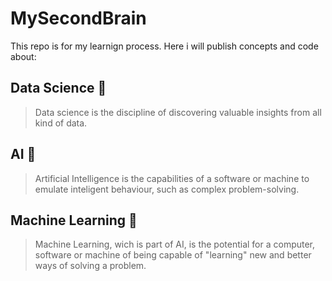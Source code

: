 # MySecondBrain

This repo is for my learnign process. Here i will publish concepts and code about:

## Data Science 💼

> Data science is the discipline of discovering valuable insights from all kind of data. 

## AI 🧠

> Artificial Intelligence is the capabilities of a software or machine to emulate inteligent behaviour, such as complex problem-solving.

## Machine Learning 🤖

> Machine Learning, wich is part of AI, is the potential for a computer, software or machine of being capable of "learning" new and better ways of solving a problem.
